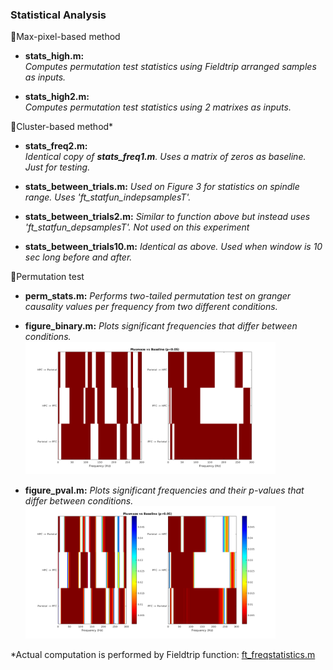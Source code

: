 ### Statistical Analysis

:dart:Max-pixel-based method

* **stats_high.m:**  
*Computes permutation test statistics using Fieldtrip arranged samples as inputs.*

* **stats_high2.m:**  
*Computes permutation test statistics using 2 matrixes as inputs.*

:dart:Cluster-based method*


* **stats_freq2.m:**  
*Identical copy of **stats_freq1.m**. Uses a matrix of zeros as baseline. Just for testing.* 

* **stats_between_trials.m:**
*Used on Figure 3 for statistics on spindle range.  Uses 'ft_statfun_indepsamplesT'.* 

* **stats_between_trials2.m:**
*Similar to function above but instead uses 'ft_statfun_depsamplesT'. Not used on this experiment*

* **stats_between_trials10.m:**
*Identical as above. Used when window is 10 sec long before and after.*  

:dart:Permutation test
* **perm_stats.m:**
*Performs two-tailed permutation test on granger causality values per frequency from two different conditions.*  

* **figure_binary.m:**
*Plots significant frequencies that differ between conditions.*  
    <img src="figure_bin.png" width="400">

* **figure_pval.m:**
*Plots significant frequencies and their p-values that differ between conditions.*  
    <img src="figure_pval.png" width="400">


*Actual computation is performed by Fieldtrip function: [ft_freqstatistics.m](http://www.fieldtriptoolbox.org/reference/ft_freqstatistics)



